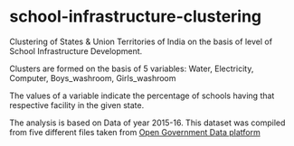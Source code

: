 # school-infrastructure-clustering
Clustering of States &amp; Union Territories of India on the basis of level of School Infrastructure Development.

Clusters are formed on the basis of 5 variables: Water, Electricity, Computer, Boys_washroom, Girls_washroom

The values of a variable indicate the percentage of schools having that respective facility in the given state.

The analysis is based on Data of year 2015-16. This dataset was compiled from five different files taken from [Open Government Data platform](data.gov.in/catalog/school-education-statistics)
